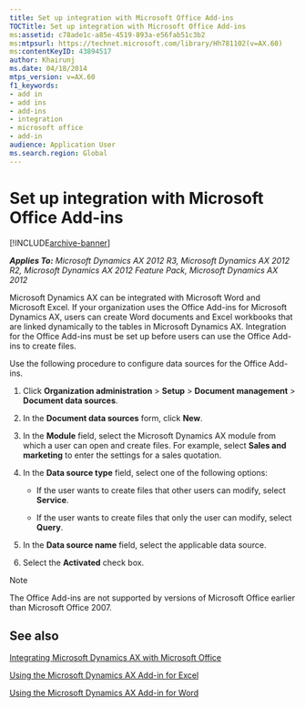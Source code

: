 ```yaml
---
title: Set up integration with Microsoft Office Add-ins
TOCTitle: Set up integration with Microsoft Office Add-ins
ms:assetid: c78ade1c-a85e-4519-893a-e56fab51c3b2
ms:mtpsurl: https://technet.microsoft.com/library/Hh781102(v=AX.60)
ms:contentKeyID: 43894517
author: Khairunj
ms.date: 04/18/2014
mtps_version: v=AX.60
f1_keywords:
- add in
- add ins
- add-ins
- integration
- microsoft office
- add-in
audience: Application User
ms.search.region: Global
---
```


# Set up integration with Microsoft Office Add-ins 


[!INCLUDE[archive-banner](includes/archive-banner.md)]


_**Applies To:** Microsoft Dynamics AX 2012 R3, Microsoft Dynamics AX 2012 R2, Microsoft Dynamics AX 2012 Feature Pack, Microsoft Dynamics AX 2012_

Microsoft Dynamics AX can be integrated with Microsoft Word and Microsoft Excel. If your organization uses the Office Add-ins for Microsoft Dynamics AX, users can create Word documents and Excel workbooks that are linked dynamically to the tables in Microsoft Dynamics AX. Integration for the Office Add-ins must be set up before users can use the Office Add-ins to create files.

Use the following procedure to configure data sources for the Office Add-ins.

1.  Click **Organization administration** \> **Setup** \> **Document management** \> **Document data sources**.

2.  In the **Document data sources** form, click **New**.

3.  In the **Module** field, select the Microsoft Dynamics AX module from which a user can open and create files. For example, select **Sales and marketing** to enter the settings for a sales quotation.

4.  In the **Data source type** field, select one of the following options:
    
      - If the user wants to create files that other users can modify, select **Service**.
    
      - If the user wants to create files that only the user can modify, select **Query**.

5.  In the **Data source name** field, select the applicable data source.

6.  Select the **Activated** check box.


> [!NOTE]
> <P>The Office Add-ins are not supported by versions of Microsoft Office earlier than Microsoft Office 2007.</P>



## See also

[Integrating Microsoft Dynamics AX with Microsoft Office](integrating-microsoft-dynamics-ax-with-microsoft-office.md)

[Using the Microsoft Dynamics AX Add-in for Excel](using-the-microsoft-dynamics-ax-add-in-for-excel.md)

[Using the Microsoft Dynamics AX Add-in for Word](using-the-microsoft-dynamics-ax-add-in-for-word.md)

  


